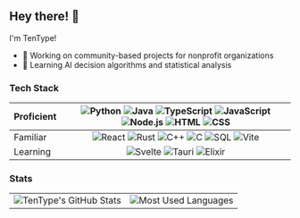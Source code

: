 ## Hey there! :wave:

I'm TenType!

- 🔭 Working on community-based projects for nonprofit organizations
- 🌱 Learning AI decision algorithms and statistical analysis

### Tech Stack

| Proficient     | ![Python](https://img.shields.io/badge/Python-3670A0?logo=python&logoColor=white) ![Java](https://img.shields.io/badge/Java-f89820?logo=openjdk&logoColor=white) ![TypeScript](https://img.shields.io/badge/TypeScript-3178C6?logo=typescript&logoColor=white) ![JavaScript](https://img.shields.io/badge/JavaScript-black?logo=javascript&logoColor=%23F7DF1E) ![Node.js](https://img.shields.io/badge/Node.js-3C873A?logo=node.js&logoColor=white) ![HTML](https://img.shields.io/badge/HTML-e34c26?logo=html5&logoColor=white) ![CSS](https://img.shields.io/badge/CSS-2162AF?logo=css3&logoColor=white) |
| -------------- | :--: |
| Familiar       | ![React](https://img.shields.io/badge/React-%2320232a.svg?logo=react&logoColor=%2361DAFB) ![Rust](https://img.shields.io/badge/Rust-e33414?logo=rust&logoColor=white) ![C++](https://img.shields.io/badge/C++-044F88?logo=c%2B%2B&logoColor=white) ![C](https://img.shields.io/badge/C-044F88?logo=c&logoColor=white) ![SQL](https://img.shields.io/badge/SQLite-%2307405e.svg?logo=sqlite&logoColor=white) ![Vite](https://img.shields.io/badge/Vite-%23646CFF.svg?logo=vite&logoColor=white) |
| Learning       |  ![Svelte](https://img.shields.io/badge/Svelte-%23f1413d.svg?logo=svelte&logoColor=white)  ![Tauri](https://img.shields.io/badge/Tauri-%2324C8DB.svg?logo=tauri&logoColor=%23FFFFFF) ![Elixir](https://img.shields.io/badge/Elixir-674774?logo=elixir&logoColor=white) |

### Stats

<table>
  <tr>
    <td align="center" style="padding=0;width=50%;">
      <img align="center" style="padding=0;" alt="TenType's GitHub Stats" src="https://github-readme-stats.vercel.app/api?username=TenType&hide_border=true&show_icons=true&rank_icon=github&icon_color=FFD700&bg_color=70,000000,2a5298&title_color=ff000&text_color=fff&include_all_commits=true&role=OWNER,COLLABORATOR">
    </td>
    <td align="center" style="padding=0;width=50%;">
      <img align="center" style="padding=0;" alt="Most Used Languages" src="https://github-readme-stats.vercel.app/api/top-langs/?username=TenType&hide_border=true&theme=github_dark&layout=compact&bg_color=70,000000,2a5298&title_color=ff000&text_color=fff&langs_count=8&role=OWNER,COLLABORATOR">
    </td>
  <tr>
<table>
